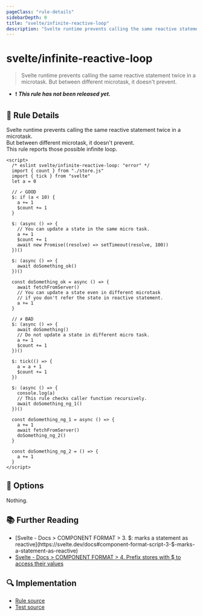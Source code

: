 ```yaml
---
pageClass: "rule-details"
sidebarDepth: 0
title: "svelte/infinite-reactive-loop"
description: "Svelte runtime prevents calling the same reactive statement twice in a microtask. But between different microtask, it doesn't prevent."
---
```


# svelte/infinite-reactive-loop

> Svelte runtime prevents calling the same reactive statement twice in a microtask. But between different microtask, it doesn't prevent.

- :exclamation: <badge text="This rule has not been released yet." vertical="middle" type="error"> **_This rule has not been released yet._** </badge>

## :book: Rule Details

Svelte runtime prevents calling the same reactive statement twice in a microtask.<br/>
But between different microtask, it doesn't prevent.<br/>
This rule reports those possible infinite loop.

<ESLintCodeBlock>

<!--eslint-skip-->

```svelte
<script>
  /* eslint svelte/infinite-reactive-loop: "error" */
  import { count } from "./store.js"
  import { tick } from "svelte"
  let a = 0

  // ✓ GOOD
  $: if (a < 10) {
    a += 1
    $count += 1
  }

  $: (async () => {
    // You can update a state in the same micro task.
    a += 1
    $count += 1
    await new Promise((resolve) => setTimeout(resolve, 100))
  })()

  $: (async () => {
    await doSomething_ok()
  })()

  const doSomething_ok = async () => {
    await fetchFromServer()
    // You can update a state even in different microtask
    // if you don't refer the state in reactive statement.
    a += 1
  }

  // ✗ BAD
  $: (async () => {
    await doSomething()
    // Do not update a state in different micro task.
    a += 1
    $count += 1
  })()

  $: tick(() => {
    a = a + 1
    $count += 1
  })

  $: (async () => {
    console.log(a)
    // This rule checks caller function recursively.
    await doSomething_ng_1()
  })()

  const doSomething_ng_1 = async () => {
    a += 1
    await fetchFromServer()
    doSomething_ng_2()
  }

  const doSomething_ng_2 = () => {
    a += 1
  }
</script>
```

</ESLintCodeBlock>

## :wrench: Options

Nothing.

## :books: Further Reading

- [Svelte - Docs > COMPONENT FORMAT > 3. $: marks a statement as reactive](https://svelte.dev/docs#component-format-script-3-$-marks-a-statement-as-reactive)
- [Svelte - Docs > COMPONENT FORMAT > 4. Prefix stores with $ to access their values](https://svelte.dev/docs#component-format-script-4-prefix-stores-with-$-to-access-their-values)

## :mag: Implementation

- [Rule source](https://github.com/ota-meshi/eslint-plugin-svelte/blob/main/src/rules/infinite-reactive-loop.ts)
- [Test source](https://github.com/ota-meshi/eslint-plugin-svelte/blob/main/tests/src/rules/infinite-reactive-loop.ts)
